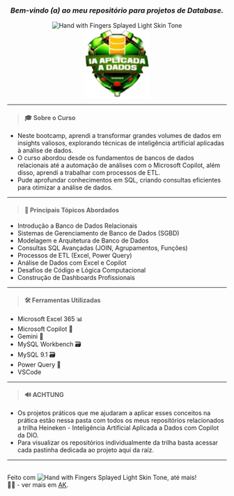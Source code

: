 <div align='center'>

### <i> Bem-vindo (a) ao meu repositório para projetos de Database. </i>

<img src="https://raw.githubusercontent.com/Tarikul-Islam-Anik/Animated-Fluent-Emojis/master/Emojis/Smilies/Winking%20Face%20with%20Tongue.png" alt="Hand with Fingers Splayed Light Skin Tone" width="25" height="25" />

<br/>

<img width="150" align="center" src="./assets/IA-aplicada-a-dados-png.png">

<br/>

---

</div>

> #### 🎓 Sobre o Curso

- Neste bootcamp, aprendi a transformar grandes volumes de dados em insights valiosos, explorando técnicas de inteligência artificial aplicadas à análise de dados.
- O curso abordou desde os fundamentos de bancos de dados relacionais até a automação de análises com o Microsoft Copilot, além disso, aprendi a trabalhar com processos de ETL.
- Pude aprofundar conhecimentos em SQL, criando consultas eficientes para otimizar a análise de dados.

---

> #### 🎯 Principais Tópicos Abordados

- Introdução a Banco de Dados Relacionais
- Sistemas de Gerenciamento de Banco de Dados (SGBD)
- Modelagem e Arquitetura de Banco de Dados
- Consultas SQL Avançadas (JOIN, Agrupamentos, Funções)
- Processos de ETL (Excel, Power Query)
- Análise de Dados com Excel e Copilot
- Desafios de Código e Lógica Computacional
- Construção de Dashboards Profissionais

---

> #### 🛠️ Ferramentas Utilizadas

- Microsoft Excel 365 📊
- Microsoft Copilot 🤖
- Gemini 🤖
- MySQL Workbench 🗃️
- MySQL 9.1 🗃️
- Power Query 🔄
- VSCode

---

> #### 🔊 ACHTUNG

- Os projetos práticos que me ajudaram a aplicar esses conceitos na prática estão nessa pasta com todos os meus repositórios relacionados a trilha Heineken - Inteligência Artificial Aplicada a Dados com Copilot da DIO.
- Para visualizar os repositórios individualmente da trilha basta acessar cada pastinha dedicada ao projeto aqui da raíz.

---

<br/>
Feito com <img src="https://raw.githubusercontent.com/Tarikul-Islam-Anik/Animated-Fluent-Emojis/master/Emojis/Smilies/Yellow%20Heart.png" alt="Hand with Fingers Splayed Light Skin Tone" width="25" height="25" />, até mais!

<div align="left">👧🏽 - ver mais em <a href="https://github.com/angelicakadja">AK</a>.</div>
